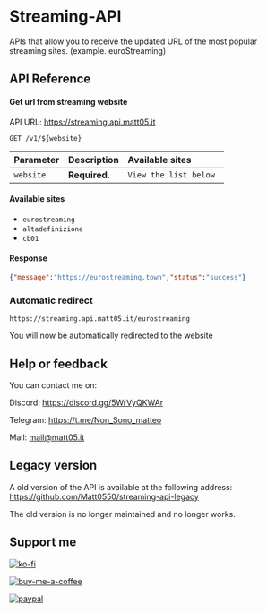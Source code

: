 # Streaming-API

APIs that allow you to receive the updated URL of the most popular streaming sites. (example. euroStreaming)

## API Reference

#### Get url from streaming website
API URL: https://streaming.api.matt05.it
```http
GET /v1/${website}
```

| Parameter | Description   | Available sites                  |
| :-------- | :------------ | :------------------------------- |
| `website` | **Required**. | `View the list below `          |

#### Available sites
- `eurostreaming`
- `altadefinizione`
- `cb01`

#### Response
```json
{"message":"https://eurostreaming.town","status":"success"}
```
### Automatic redirect

```
https://streaming.api.matt05.it/eurostreaming
```
You will now be automatically redirected to the website

## Help or feedback
You can contact me on:

Discord: https://discord.gg/5WrVyQKWAr

Telegram: https://t.me/Non_Sono_matteo

Mail: mail@matt05.it

## Legacy version
A old version of the API is available at the following address: https://github.com/Matt0550/streaming-api-legacy

The old version is no longer maintained and no longer works.

## Support me

[![ko-fi](https://ko-fi.com/img/githubbutton_sm.svg)](https://ko-fi.com/matt05)

[![buy-me-a-coffee](https://www.buymeacoffee.com/assets/img/custom_images/orange_img.png)](https://www.buymeacoffee.com/Matt0550)

[![paypal](https://www.paypalobjects.com/en_US/i/btn/btn_donateCC_LG.gif)](https://paypal.me/sillittimatteo)